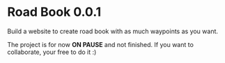 # Road Book 0.0.1
Build a website to create road book with as much waypoints as you want.

The project is for now **ON PAUSE** and not finished.
If you want to collaborate, your free to do it :)
